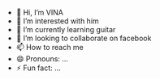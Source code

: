 - 👋 Hi, I’m VINA
- 👀 I’m interested with him
- 🌱 I’m currently learning guitar
- 💞️ I’m looking to collaborate on facebook
- 📫 How to reach me
- 😄 Pronouns: ...
- ⚡ Fun fact: ...

<!---
vina is a ✨ special ✨ repository because its `README.md` (this file) appears on your GitHub profile.
You can click the Preview link to take a look at your changes.
--->
